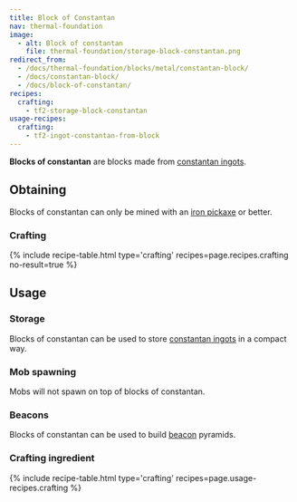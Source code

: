 ```yaml
---
title: Block of Constantan
nav: thermal-foundation
image:
  - alt: Block of constantan
    file: thermal-foundation/storage-block-constantan.png
redirect_from:
  - /docs/thermal-foundation/blocks/metal/constantan-block/
  - /docs/constantan-block/
  - /docs/block-of-constantan/
recipes:
  crafting:
    - tf2-storage-block-constantan
usage-recipes:
  crafting:
    - tf2-ingot-constantan-from-block
---
```


**Blocks of constantan** are blocks made from [constantan
ingots](/docs/thermal-foundation/constantan-ingot/).


Obtaining
---------

Blocks of constantan can only be mined with an [iron
pickaxe](https://minecraft.gamepedia.com/Pickaxe) or better.

### Crafting
{% include recipe-table.html type='crafting' recipes=page.recipes.crafting no-result=true %}


Usage
-----

### Storage
Blocks of constantan can be used to store [constantan
ingots](/docs/thermal-foundation/constantan-ingot/) in a compact way.

### Mob spawning
Mobs will not spawn on top of blocks of constantan.

### Beacons
Blocks of constantan can be used to build
[beacon](https://minecraft.gamepedia.com/Beacon) pyramids.

### Crafting ingredient
{% include recipe-table.html type='crafting' recipes=page.usage-recipes.crafting %}
